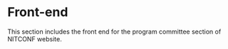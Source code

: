 # Front-end

This section includes the front end for the program committee section of NITCONF website.
